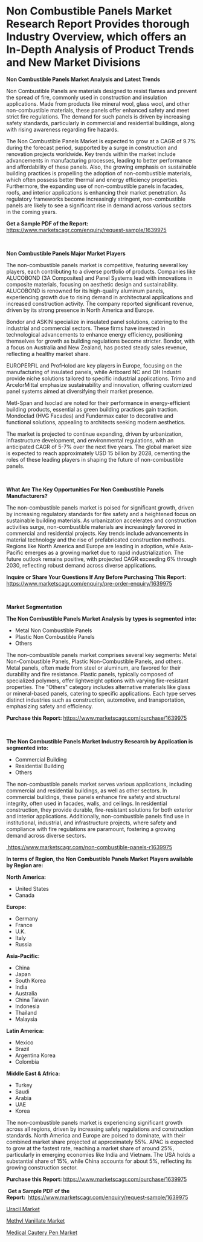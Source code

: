 <p><h1>Non Combustible Panels Market Research Report Provides thorough Industry Overview, which offers an In-Depth Analysis of Product Trends and New Market Divisions</h1></p><p><strong>Non Combustible Panels Market Analysis and Latest Trends</strong></p>
<p><p>Non Combustible Panels are materials designed to resist flames and prevent the spread of fire, commonly used in construction and insulation applications. Made from products like mineral wool, glass wool, and other non-combustible materials, these panels offer enhanced safety and meet strict fire regulations. The demand for such panels is driven by increasing safety standards, particularly in commercial and residential buildings, along with rising awareness regarding fire hazards.</p><p>The Non Combustible Panels Market is expected to grow at a CAGR of 9.7% during the forecast period, supported by a surge in construction and renovation projects worldwide. Key trends within the market include advancements in manufacturing processes, leading to better performance and affordability of these panels. Also, the growing emphasis on sustainable building practices is propelling the adoption of non-combustible materials, which often possess better thermal and energy efficiency properties. Furthermore, the expanding use of non-combustible panels in facades, roofs, and interior applications is enhancing their market penetration. As regulatory frameworks become increasingly stringent, non-combustible panels are likely to see a significant rise in demand across various sectors in the coming years.</p></p>
<p><strong>Get a Sample PDF of the Report:&nbsp;</strong> <a href="https://www.marketscagr.com/enquiry/request-sample/1639975?utm_campaign=1944&utm_medium=2&utm_source=Github&utm_content=ia&utm_term=02042025&utm_id=non-combustible-panels">https://www.marketscagr.com/enquiry/request-sample/1639975</a></p>
<p>&nbsp;</p>
<p><strong>Non Combustible Panels Major Market Players</strong></p>
<p><p>The non-combustible panels market is competitive, featuring several key players, each contributing to a diverse portfolio of products. Companies like ALUCOBOND (3A Composites) and Panel Systems lead with innovations in composite materials, focusing on aesthetic design and sustainability. ALUCOBOND is renowned for its high-quality aluminum panels, experiencing growth due to rising demand in architectural applications and increased construction activity. The company reported significant revenue, driven by its strong presence in North America and Europe.</p><p>Bondor and ASKIN specialize in insulated panel solutions, catering to the industrial and commercial sectors. These firms have invested in technological advancements to enhance energy efficiency, positioning themselves for growth as building regulations become stricter. Bondor, with a focus on Australia and New Zealand, has posted steady sales revenue, reflecting a healthy market share.</p><p>EUROPERFIL and ProfHolod are key players in Europe, focusing on the manufacturing of insulated panels, while Artboard NC and OH Industri provide niche solutions tailored to specific industrial applications. Trimo and ArcelorMittal emphasize sustainability and innovation, offering customized panel systems aimed at diversifying their market presence.</p><p>Metl-Span and Isoclad are noted for their performance in energy-efficient building products, essential as green building practices gain traction. Mondoclad (HVG Facades) and Fundermax cater to decorative and functional solutions, appealing to architects seeking modern aesthetics.</p><p>The market is projected to continue expanding, driven by urbanization, infrastructure development, and environmental regulations, with an anticipated CAGR of 5-7% over the next five years. The global market size is expected to reach approximately USD 15 billion by 2028, cementing the roles of these leading players in shaping the future of non-combustible panels.</p></p>
<p>&nbsp;</p>
<p><strong>What Are The Key Opportunities For Non Combustible Panels Manufacturers?</strong></p>
<p><p>The non-combustible panels market is poised for significant growth, driven by increasing regulatory standards for fire safety and a heightened focus on sustainable building materials. As urbanization accelerates and construction activities surge, non-combustible materials are increasingly favored in commercial and residential projects. Key trends include advancements in material technology and the rise of prefabricated construction methods. Regions like North America and Europe are leading in adoption, while Asia-Pacific emerges as a growing market due to rapid industrialization. The future outlook remains positive, with projected CAGR exceeding 6% through 2030, reflecting robust demand across diverse applications.</p></p>
<p><strong>Inquire or Share Your Questions If Any Before Purchasing This Report:</strong> <a href="https://www.marketscagr.com/enquiry/pre-order-enquiry/1639975?utm_campaign=1944&utm_medium=2&utm_source=Github&utm_content=ia&utm_term=02042025&utm_id=non-combustible-panels">https://www.marketscagr.com/enquiry/pre-order-enquiry/1639975</a></p>
<p>&nbsp;</p>
<p><strong>Market Segmentation</strong></p>
<p><strong>The Non Combustible Panels Market Analysis by types is segmented into:</strong></p>
<p><ul><li>Metal Non Combustible Panels</li><li>Plastic Non Combustible Panels</li><li>Others</li></ul></p>
<p><p>The non-combustible panels market comprises several key segments: Metal Non-Combustible Panels, Plastic Non-Combustible Panels, and others. Metal panels, often made from steel or aluminum, are favored for their durability and fire resistance. Plastic panels, typically composed of specialized polymers, offer lightweight options with varying fire-resistant properties. The "Others" category includes alternative materials like glass or mineral-based panels, catering to specific applications. Each type serves distinct industries such as construction, automotive, and transportation, emphasizing safety and efficiency.</p></p>
<p><strong>Purchase this Report:&nbsp;</strong><a href="https://www.marketscagr.com/purchase/1639975?utm_campaign=1944&utm_medium=2&utm_source=Github&utm_content=ia&utm_term=02042025&utm_id=non-combustible-panels">https://www.marketscagr.com/purchase/1639975</a></p>
<p>&nbsp;</p>
<p><strong>The Non Combustible Panels Market Industry Research by Application is segmented into:</strong></p>
<p><ul><li>Commercial Building</li><li>Residential Building</li><li>Others</li></ul></p>
<p><p>The non-combustible panels market serves various applications, including commercial and residential buildings, as well as other sectors. In commercial buildings, these panels enhance fire safety and structural integrity, often used in facades, walls, and ceilings. In residential construction, they provide durable, fire-resistant solutions for both exterior and interior applications. Additionally, non-combustible panels find use in institutional, industrial, and infrastructure projects, where safety and compliance with fire regulations are paramount, fostering a growing demand across diverse sectors.</p></p>
<p><a href="https://www.marketscagr.com/non-combustible-panels-r1639975?utm_campaign=1944&utm_medium=2&utm_source=Github&utm_content=ia&utm_term=02042025&utm_id=non-combustible-panels">&nbsp;https://www.marketscagr.com/non-combustible-panels-r1639975</a></p>
<p><strong>In terms of Region, the Non Combustible Panels Market Players available by Region are:</strong></p>
<p>
    <p> <strong> North America: </strong>
        <ul>
            <li>United States</li>
            <li>Canada</li>
        </ul>
        </p> 
    <p> <strong> Europe: </strong>
        <ul>
            <li>Germany</li>
            <li>France</li>
            <li>U.K.</li>
            <li>Italy</li>
            <li>Russia</li>
        </ul>
        </p> 
    <p> <strong> Asia-Pacific: </strong>
        <ul>
            <li>China</li>
            <li>Japan</li>
            <li>South Korea</li>
            <li>India</li>
            <li>Australia</li>
            <li>China Taiwan</li>
            <li>Indonesia</li>
            <li>Thailand</li>
            <li>Malaysia</li>
        </ul>
        </p> 
    <p> <strong> Latin America: </strong>
        <ul>
            <li>Mexico</li>
            <li>Brazil</li>
            <li>Argentina Korea</li>
            <li>Colombia</li>
        </ul>
        </p> 
    <p> <strong> Middle East & Africa: </strong>
        <ul>
            <li>Turkey</li>
            <li>Saudi</li>
            <li>Arabia</li>
            <li>UAE</li>
            <li>Korea</li>
        </ul>
    </p>
    </p>
<p><p>The non-combustible panels market is experiencing significant growth across all regions, driven by increasing safety regulations and construction standards. North America and Europe are poised to dominate, with their combined market share projected at approximately 55%. APAC is expected to grow at the fastest rate, reaching a market share of around 25%, particularly in emerging economies like India and Vietnam. The USA holds a substantial share of 15%, while China accounts for about 5%, reflecting its growing construction sector.</p></p>
<p><strong>Purchase this Report: </strong><a href="https://www.marketscagr.com/purchase/1639975?utm_campaign=1944&utm_medium=2&utm_source=Github&utm_content=ia&utm_term=02042025&utm_id=non-combustible-panels">https://www.marketscagr.com/purchase/1639975</a></p>
<p>&nbsp;<strong>Get a Sample PDF of the Report:&nbsp;&nbsp;</strong><a href="https://www.marketscagr.com/enquiry/request-sample/1639975?utm_campaign=1944&utm_medium=2&utm_source=Github&utm_content=ia&utm_term=02042025&utm_id=non-combustible-panels">https://www.marketscagr.com/enquiry/request-sample/1639975</a></p>
<p><strong></strong></p>
<p><p><a href="https://github.com/kreilkoffas4/Market-Research-Report-List-1/blob/main/uracil-market.md?utm_campaign=1944&utm_medium=2&utm_source=Github&utm_content=ia&utm_term=02042025&utm_id=non-combustible-panels">Uracil Market</a></p><p><a href="https://github.com/darouthiamnl/Market-Research-Report-List-1/blob/main/methyl-vanillate-market.md?utm_campaign=1944&utm_medium=2&utm_source=Github&utm_content=ia&utm_term=02042025&utm_id=non-combustible-panels">Methyl Vanillate Market</a></p><p><a href="https://github.com/Chiragrp22/Market-Research-Report-List-7/blob/main/medical-cautery-pen-market.md?utm_campaign=1944&utm_medium=2&utm_source=Github&utm_content=ia&utm_term=02042025&utm_id=non-combustible-panels">Medical Cautery Pen Market</a></p></p>